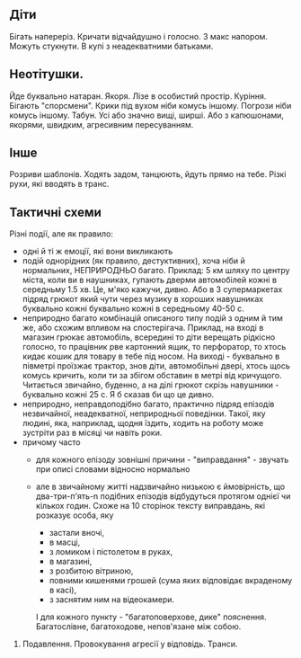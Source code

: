 ## Діти
Бігать напереріз.
Кричати відчайдушно і голосно. З макс напором.
Можуть стукнути.
В купі з неадекватними батьками.

## Неотітушки.
Йде буквально натаран.
Якоря.
Лізе в особистий простір.
Куріння.
Бігають "спорсмени".
Крики під вухом ніби комусь іншому.
Погрози ніби комусь іншому.
Табун.
Усі або значно вищі, ширші. Або з капюшонами, якорями, швидким, агресивним пересуванням.
## Інше
Розриви шаблонів. Ходять задом, танцюють, йдуть прямо на тебе.
Різкі рухи, які вводять в транс.


## Тактичні схеми
Різні події, але як правило:
- одні й ті ж емоції, які вони викликають
- подій однорідних (як правило, дестуктивних), хоча ніби й нормальних,  НЕПРИРОДНЬО багато. Приклад: 5 км шляху по центру міста, коли ви в наушниках, гупають дверми автомобілей кожні в середньму 1.5 хв. Це, м'яко кажучи, дивно. Або в 3 супермаркетах підряд грюкот який чути через музику в хороших навушниках буквально кожні буквально кожні в середньому 40-50 с.
- неприродно багато комбінацій описаного типу подій з одним й тим же, або схожим впливом на спостерігача. Приклад, на вході в магазин грюкає автомобіль, всередині то діти верещать рідкісно голосно, то працівник рве картонний ящик, то перфоратор, то хтось кидає кошик для товару в тебе під носом. На виході - буквально в півметрі проїзжає трактор, знов діти, автомобільні двері, хтось щось комусь кричить, коли ти за збігом обставин в метрі від кричущого. Читається звичайно, буденно, а на ділі грюкот скрізь навушники - буквально кожні 25 с. Я б сказав би що це дивно.
-  неприродно, неправдоподібно багато, практично підряд епізодів незвичайної, неадекватної, неприродньої поведінки. Такої, яку людині, яка, наприклад, щодня їздить, ходить на роботу може зустріти раз в місяці чи навіть роки.
- причому часто 
	- для кожного епізоду зовнішні причини - "виправдання" - звучать при описі словами відносно нормально
	- але в звичайному житті надзвичайно низькою є ймовірність, що два-три-п'ять-n подібних епізодів відбудуться протягом однієї чи кількох годин. Схоже на 10 сторінок тексту виправдань, які розказує особа, яку
		-  застали вночі, 
		- в масці, 
		- з ломиком і пістолетом в руках, 
		- в магазині, 
		- з розбитою вітриною, 
		- повними кишенями грошей (сума яких відповідає вкраденому в касі), 
		- з заснятим ним на відеокамери. 
		
		І для кожного пункту - "багатоповерхове, дике" пояснення. Багатослівне, багатоходове, непов'язане між собою.

1. Подавлення. Провокування агресії у відповідь. Транси.